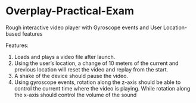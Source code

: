 # Overplay-Practical-Exam
Rough interactive video player with Gyroscope events and User Location-based features

Features:
1. Loads and plays a video file after launch.
2. Using the user’s location, a change of 10 meters of the current and previous location
will reset the video and replay from the start.
3. A shake of the device should pause the video.
4. Using gyroscope events, rotation along the z-axis should be able to control the
current time where the video is playing. While rotation along the x-axis should control
the volume of the sound
